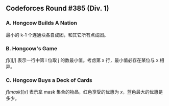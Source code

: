 ##  Codeforces Round #385 (Div. 1)

### A. Hongcow Builds A Nation

最小的 k-1 个连通块各自成团，和其它所有点成团。

### B. Hongcow's Game

$f[i][j]$ 表示一行中第 i 位取 j 的数最小值。考虑第 x 行，最小值必存在某位与 x 相异。

### C. Hongcow Buys a Deck of Cards

$f[mask][x]$ 表示拿 mask 集合的物品，红色享受的优惠为 $x$，蓝色最大的优惠是多少。

